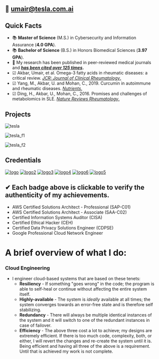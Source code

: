 ## 📩 umair@tesla.com.ai

## Quick Facts
* 📚 **Master of Science** (M.S.) in Cybersecurity and Information Assurance (**4.0 GPA**). 
* 📚 **Bachelor of Science** (B.S.) in Honors Biomedical Sciences (**3.97 GPA**).
* 🔬 My research has been published in peer-reviewed medical journals and **[*has been cited over 125 times*](https://scholar.google.com/citations?user=aRS4MOUAAAAJ&hl=en&oi=sra).**
* ☑ Akbar, Umair, et al. Omega-3 fatty acids in rheumatic diseases: a critical review. [*JCR: Journal of Clinical Rheumatology*.](https://journals.lww.com/jclinrheum/fulltext/2017/09000/Omega_3_Fatty_Acids_in_Rheumatic_Diseases__A.6.aspx)
* ☑ Yang, M., Akbar, U. and Mohan, C., 2019. Curcumin in autoimmune and rheumatic diseases. [*Nutrients*.](https://www.mdpi.com/2072-6643/11/5/1004)
* ☑ Ding, H., Akbar, U., Mohan, C., 2016. Promises and challenges of metabolomics in SLE. [*Nature Reviews Rheumatology*.](https://www.nature.com/articles/nrrheum.2016.163)

## Projects
![tesla](tesla_autopilot_0023.gif)

![tesla_f1](tesla_f1.gif)

![tesla_f2](tesla_f2.gif)

## Credentials
  
[![logo](https://i.imgur.com/BagDNhk.png)](https://www.youracclaim.com/badges/b229b999-dc0f-4ff3-b8d3-f9456664edd2/public_url)
[![logo2](https://i.imgur.com/aim7FpB.png)](https://www.youracclaim.com/badges/54a21319-478b-48f6-a82e-41b610b8cf98/public_url)
[![logo3](https://i.imgur.com/gtYIGoM.png)](https://aspen.eccouncil.org/VerifyBadge?type=certification&a=ZJFpQkZIF+28c8vibHmygrnbK149R/I69YBzzbXuDDA=)
[![logo4](https://i.imgur.com/kdfNfKj.png)](https://www.youracclaim.com/badges/3941f370-35ff-4f61-808f-729acb2d7c8f/public_url)
[![logo6](https://i.imgur.com/WU0SVTl.png)](https://www.credly.com/badges/38ae040e-b0c8-4a3c-a4a8-74dfbaaa3eeb/)
[![logo5](https://i.imgur.com/8afqjb6.png)](https://www.credential.net/612b882c-fbed-449b-8e8f-9293c85afb1d/)

## ✔ Each badge above is clickable to verify the authenticity of my achievements.

* AWS Certified Solutions Architect - Professional (SAP-C01)
* AWS Certified Solutions Architect - Associate (SAA-C02)
* Certified Information Systems Auditor (CISA)
* Certified Ethical Hacker (CEH)
* Certified Data Privacy Solutions Engineer (CDPSE)
* Google Professional Cloud Network Engineer

# A brief overview of what I do:
### Cloud Engineering 
* I engineer cloud-based systems that are based on these tenets: 
   * **Resiliency** - If something "goes wrong" in the code; the program is able to self-heal or continue without affecting the entire system itself.
   * **Highly-available** - The system is *ideally* available at all times; the system converges towards an error-free state and is therefore self stabilizing.
   * **Redundancy** - There will always be multiple identical instances of the system and it will switch to one of the redundant instances in case of failover.
   * **Efficiency** - The above three cost a lot to achieve; my designs are extremely efficient. If there is too much code, complexity, both, or either, I will revert the changes and re-create the system until it is. Being efficient and having all three of the above is a requirement. Until that is achieved my work is not complete.
